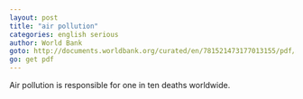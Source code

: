 ```yaml
---
layout: post
title: "air pollution"
categories: english serious
author: World Bank
goto: http://documents.worldbank.org/curated/en/781521473177013155/pdf/108141-REVISED-Cost-of-PollutionWebCORRECTEDfile.pdf
go: get pdf
---
```

Air pollution is responsible for one in ten deaths worldwide.
